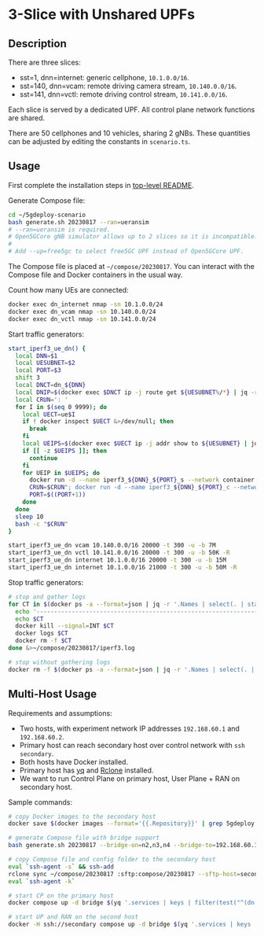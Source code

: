 # 3-Slice with Unshared UPFs

## Description

There are three slices:

* sst=1, dnn=internet: generic cellphone, `10.1.0.0/16`.
* sst=140, dnn=vcam: remote driving camera stream, `10.140.0.0/16`.
* sst=141, dnn=vctl: remote driving control stream, `10.141.0.0/16`.

Each slice is served by a dedicated UPF.
All control plane network functions are shared.

There are 50 cellphones and 10 vehicles, sharing 2 gNBs.
These quantities can be adjusted by editing the constants in `scenario.ts`.

## Usage

First complete the installation steps in [top-level README](../README.md).

Generate Compose file:

```bash
cd ~/5gdeploy-scenario
bash generate.sh 20230817 --ran=ueransim
# --ran=ueransim is required.
# Open5GCore gNB simulator allows up to 2 slices so it is incompatible.
#
# Add --up=free5gc to select free5GC UPF instead of Open5GCore UPF.
```

The Compose file is placed at `~/compose/20230817`.
You can interact with the Compose file and Docker containers in the usual way.

Count how many UEs are connected:

```bash
docker exec dn_internet nmap -sn 10.1.0.0/24
docker exec dn_vcam nmap -sn 10.140.0.0/24
docker exec dn_vctl nmap -sn 10.141.0.0/24
```

Start traffic generators:

```bash
start_iperf3_ue_dn() {
  local DNN=$1
  local UESUBNET=$2
  local PORT=$3
  shift 3
  local DNCT=dn_${DNN}
  local DNIP=$(docker exec $DNCT ip -j route get ${UESUBNET%/*} | jq -r '.[0].prefsrc')
  local CRUN=': '
  for I in $(seq 0 9999); do
    local UECT=ue$I
    if ! docker inspect $UECT &>/dev/null; then
      break
    fi
    local UEIPS=$(docker exec $UECT ip -j addr show to ${UESUBNET} | jq -r '.[].addr_info[].local')
    if [[ -z $UEIPS ]]; then
      continue
    fi
    for UEIP in $UEIPS; do
      docker run -d --name iperf3_${DNN}_${PORT}_s --network container:$DNCT networkstatic/iperf3 --forceflush -B $DNIP -p $PORT -s
      CRUN=$CRUN"; docker run -d --name iperf3_${DNN}_${PORT}_c --network container:$UECT networkstatic/iperf3 --forceflush -B $UEIP -p $PORT --cport $PORT -c $DNIP $*"
      PORT=$((PORT+1))
    done
  done
  sleep 10
  bash -c "$CRUN"
}

start_iperf3_ue_dn vcam 10.140.0.0/16 20000 -t 300 -u -b 7M
start_iperf3_ue_dn vctl 10.141.0.0/16 20000 -t 300 -u -b 50K -R
start_iperf3_ue_dn internet 10.1.0.0/16 20000 -t 300 -u -b 15M
start_iperf3_ue_dn internet 10.1.0.0/16 21000 -t 300 -u -b 50M -R
```

Stop traffic generators:

```bash
# stop and gather logs
for CT in $(docker ps -a --format=json | jq -r '.Names | select(. | startswith("iperf3"))' | sort -V); do
  echo '----------------------------------------------------------------'
  echo $CT
  docker kill --signal=INT $CT
  docker logs $CT
  docker rm -f $CT
done &>~/compose/20230817/iperf3.log

# stop without gathering logs
docker rm -f $(docker ps -a --format=json | jq -r '.Names | select(. | startswith("iperf3"))')
```

## Multi-Host Usage

Requirements and assumptions:

* Two hosts, with experiment network IP addresses `192.168.60.1` and `192.168.60.2`.
* Primary host can reach secondary host over control network with `ssh secondary`.
* Both hosts have Docker installed.
* Primary host has [yq](https://github.com/mikefarah/yq) and [Rclone](https://rclone.org/) installed.
* We want to run Control Plane on primary host, User Plane + RAN on secondary host.

Sample commands:

```bash
# copy Docker images to the secondary host
docker save $(docker images --format='{{.Repository}}' | grep 5gdeploy.localhost) | docker -H ssh://secondary load

# generate Compose file with bridge support
bash generate.sh 20230817 --bridge-on=n2,n3,n4 --bridge-to=192.168.60.1,192.168.60.2

# copy Compose file and config folder to the secondary host
eval `ssh-agent -s` && ssh-add
rclone sync ~/compose/20230817 :sftp:compose/20230817 --sftp-host=secondary
eval `ssh-agent -k`

# start CP on the primary host
docker compose up -d bridge $(yq '.services | keys | filter(test("^(dn|upf|gnb|ue)[_0-9]") | not) | .[]' compose.yml)

# start UP and RAN on the second host
docker -H ssh://secondary compose up -d bridge $(yq '.services | keys | filter(test("^(dn|upf|gnb|ue)[_0-9]")) | .[]' compose.yml)
```
